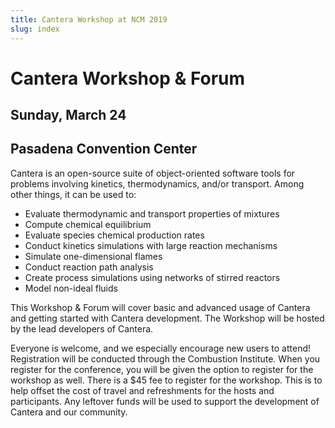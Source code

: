 ```yaml
---
title: Cantera Workshop at NCM 2019
slug: index
---
```


# Cantera Workshop & Forum

## Sunday, March 24

## Pasadena Convention Center

Cantera is an open-source suite of object-oriented software tools for problems involving kinetics,
thermodynamics, and/or transport. Among other things, it can be used to:

* Evaluate thermodynamic and transport properties of mixtures
* Compute chemical equilibrium
* Evaluate species chemical production rates
* Conduct kinetics simulations with large reaction mechanisms
* Simulate one-dimensional flames
* Conduct reaction path analysis
* Create process simulations using networks of stirred reactors
* Model non-ideal fluids

This Workshop & Forum will cover basic and advanced usage of Cantera and getting started
with Cantera development. The Workshop will be hosted by the lead developers of Cantera.

Everyone is welcome, and we especially encourage new users to attend!
Registration will be conducted through the Combustion Institute.
When you register for the conference, you will be given the option to register for the workshop as well.
There is a $45 fee to register for the workshop. This is to help offset the cost of travel and refreshments for the hosts and participants.
Any leftover funds will be used to support the development of Cantera and our community.
